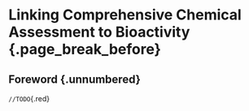 # Linking Comprehensive Chemical Assessment to Bioactivity {.page_break_before}

## Foreword {.unnumbered}

 `//TODO`{.red}
